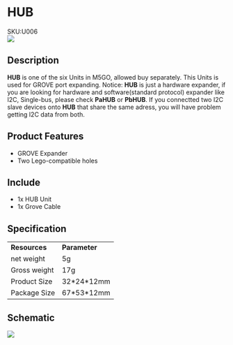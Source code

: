 # HUB

<div class="badge badge-pill badge-primary product_sku_tag">SKU:U006</div>

<div class="product_pic"><img src="assets/img/product_pics/unit/M5GO_Unit_hub.webp"></div>

## Description

**HUB** is one of the six Units in M5GO, allowed buy separately. This Units is used for GROVE port expanding.
Notice: **HUB** is just a hardware expander, if you are looking for hardware and software(standard protocol) expander like I2C, Single-bus, please check **PaHUB** or **PbHUB**. If you connectted two I2C slave devices onto **HUB** that share the same adress, you will have problem getting I2C data from both.

## Product Features

- GROVE Expander
- Two Lego-compatible holes


## Include

- 1x HUB Unit
- 1x Grove Cable

## Specification

<table>
   <tr style="font-weight:bold">
      <td>Resources</td>
      <td>Parameter</td>
   </tr>
   <tr>
      <td>net weight</td>
      <td>5g</td>
   </tr>
   <tr>
      <td>Gross weight</td>
      <td>17g</td>
   </tr>
   <tr>
      <td>Product Size</td>
      <td>32*24*12mm</td>
   </tr>
    <tr>
      <td>Package Size</td>
      <td>67*53*12mm</td>
   </tr>
</table>

## Schematic

<img src="assets/img/product_pics/unit/hub_sch.JPG">

<script>

   var purchase_link = 'https://m5stack.com/collections/m5-unit/products/mini-hub-module';

   anchor_search(purchase_link);
   scrollFunc();

</script>